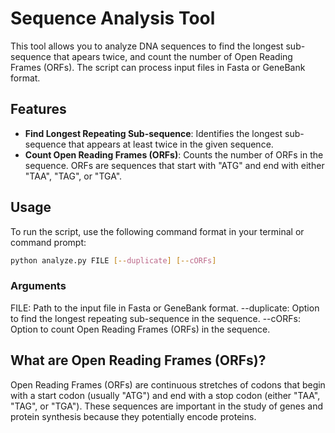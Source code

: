 # Sequence Analysis Tool

This tool allows you to analyze DNA sequences to find the longest sub-sequence that apears twice, and count the number of Open Reading Frames (ORFs). The script can process input files in Fasta or GeneBank format.

## Features

- **Find Longest Repeating Sub-sequence**: Identifies the longest sub-sequence that appears at least twice in the given sequence.
- **Count Open Reading Frames (ORFs)**: Counts the number of ORFs in the sequence. ORFs are sequences that start with "ATG" and end with either "TAA", "TAG", or "TGA".

## Usage

To run the script, use the following command format in your terminal or command prompt:

```bash
python analyze.py FILE [--duplicate] [--cORFs]
```

### Arguments
FILE: Path to the input file in Fasta or GeneBank format.
--duplicate: Option to find the longest repeating sub-sequence in the sequence.
--cORFs: Option to count Open Reading Frames (ORFs) in the sequence.


## What are Open Reading Frames (ORFs)?
Open Reading Frames (ORFs) are continuous stretches of codons that begin with a start codon (usually "ATG") and end with a stop codon (either "TAA", "TAG", or "TGA"). These sequences are important in the study of genes and protein synthesis because they potentially encode proteins.



